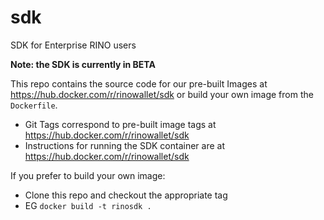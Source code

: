 # sdk
SDK for Enterprise RINO users

**Note: the SDK is currently in BETA**

This repo contains the source code for our pre-built Images at https://hub.docker.com/r/rinowallet/sdk or build your own image from the `Dockerfile`.

* Git Tags correspond to pre-built image tags at https://hub.docker.com/r/rinowallet/sdk
* Instructions for running the SDK container are at https://hub.docker.com/r/rinowallet/sdk

If you prefer to build your own image:
* Clone this repo and checkout the appropriate tag
* EG `docker build -t rinosdk .`
